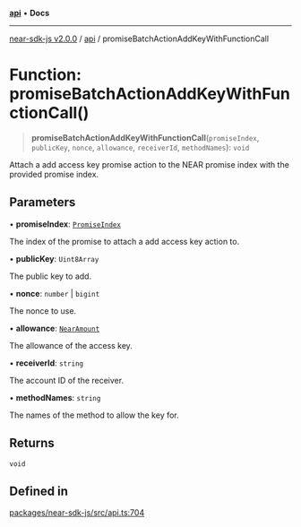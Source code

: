 [**api**](../README.md) • **Docs**

***

[near-sdk-js v2.0.0](../../packages.md) / [api](../README.md) / promiseBatchActionAddKeyWithFunctionCall

# Function: promiseBatchActionAddKeyWithFunctionCall()

> **promiseBatchActionAddKeyWithFunctionCall**(`promiseIndex`, `publicKey`, `nonce`, `allowance`, `receiverId`, `methodNames`): `void`

Attach a add access key promise action to the NEAR promise index with the provided promise index.

## Parameters

• **promiseIndex**: [`PromiseIndex`](../../utils/type-aliases/PromiseIndex.md)

The index of the promise to attach a add access key action to.

• **publicKey**: `Uint8Array`

The public key to add.

• **nonce**: `number` \| `bigint`

The nonce to use.

• **allowance**: [`NearAmount`](../../utils/type-aliases/NearAmount.md)

The allowance of the access key.

• **receiverId**: `string`

The account ID of the receiver.

• **methodNames**: `string`

The names of the method to allow the key for.

## Returns

`void`

## Defined in

[packages/near-sdk-js/src/api.ts:704](https://github.com/dim-daskalov/near-sdk-js/blob/55c8ffce45a02e867988513feedc0b7da3bce940/packages/near-sdk-js/src/api.ts#L704)
